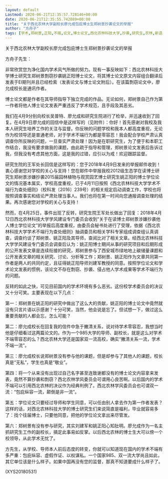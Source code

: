 ```yaml
---
layout: default
Lastmod: 2020-06-21T12:35:57.728146+00:00
date: 2020-06-21T12:35:55.742089+00:00
title: "关于西北农林大学副校长廖允成包庇博士生郑树景抄袭论文的举报"
author: "方舟子"
tags: [学术,郑树景,正阳,不端,论文,博士论文,西北农林科技大学,抄袭,研究生,农林,新语丝]
---
```


关于西北农林大学副校长廖允成包庇博士生郑树景抄袭论文的举报

方舟子先生：

非常欣赏您为净化国内学术风气所做的努力。现有一事反映如下：西北农林科技大学博士研究生郑树景剽窃抄袭姚正阳博士论文，将其博士论文原文内容组合翻译后发表于EI期刊并且已经检索（发表论文与博士论文附后）。在该篇剽窃论文中，廖允成校长是通讯作者。

博士论文都是作者在其导师指导下独立完成的作品。无论如何，郑树景自己作为第一作者将他人博士论文发表严重违反了学术规范，且手段及其恶劣。

我们在4月9分别向校长吴普特、廖允成和研究生院进行了检举，并迅速收到了回复。在4月9日廖允成的回信中是这样写的（见附件）：你好！首先感谢对我校及我本人研究生培养工作的关注与监督。你反映的问题学校和我本人都高度重视，无论作为校领导还是普通老师，对于学术不端行为都是零容忍！我会配合学校严肃认真调查你所反映的问题，一旦查实严肃处理！因为是在职研究生，为了便于和本职工作结合，我没有要求做我的课题，由此疏于指导和管理，郑树景论文发表后告诉过我，但我没有考虑其他方面，这是我的过错，应引以为戒！欢迎跟踪监督。

研究生院的王军处长回信是这样写的：您于2018年4月9日发来的举报邮件收到！衷心感谢您对学校的关心与支持！您在邮件中举报我校2012级生态学在读博士研究生郑树景涉嫌抄袭2015届园林植物与观赏园艺博士研究生姚正阳的博士学位论文的情况基本属实，学校高度重视，已于4月11日按照《西北农林科技大学学术不端行为查处细则》（校科发〔2016〕239号）的相关规定启动调查工作，学校也将按照调查事实和结论严肃处理当事人。我们也将在第一时间向您通报调查处理的结果。再次感谢您对学校的关心与支持！

然而，在4月25日，事件出现了反转，研究生院王军处长做出了回复：2018年4月12日西北农林科技大学学风建设专门委员会收到“关于在读博士郑树景涉嫌抄袭他人博士学位论文”的举报后高度重视，由委员会秘书处进行了受理，依据《西北农林科技大学学术不端行为查处细则》抽调委员和相关学科专家组成调查组认真调查，调查约谈了郑树景、姚正阳及其导师，查阅比对了相关文章。经西北农林科技大学学风建设专门委员会调查后认为：姚正阳博士期间从事的研究项目和后期形成的公开发表文章是连续衔接的研究，郑树景参与了西安城市绿地地上碳储量课题和公开发表文章的相关研究、讨论、分析等工作；郑树景、姚正阳作为文章共同第一作者是两人的共同约定，且征得姚正阳导师刘建军教授的同意。按照学位论文和学术论文发表的惯例，该论文不存在剽窃、抄袭、侵占他人学术成果等学术不端行为的问题。

反转的如此之快，可见目前国内的学术环境有多么恶劣。这份校学术委员会的决议又十分可笑。主要表现在以下几点：

第一：郑树景在姚正阳的研究中做出了这么大的贡献，姚正阳的博士论文中竟然就没有只言片语以示感谢？十分可笑，当然，他会说是忘了。但试想一下，做过这么重要贡献的人都会忘，怎么可能？

第二：廖允成校长在回复我的信件中急于撇清关系，说对待学术零容忍，我想当时他是仔细看过这两篇论文的。作为一个985大学的导师、副校长，就是这么对学术不端零容忍的么？西北农林大学还是国家双一流高校，确实“撇清关系一流，学术不端一流”。

第三：廖允成校长说郑树景没有参与他的课题，但是却参与了其他人的课题，校长真是“无私”，学生也真是“敬业”。

第四：将一个从来没有出现过自己名字甚至连致谢都没有的博士论文内容拿来发表，竟然不算抄袭和剽窃？西北农林学风委员会可谓用心良苦啊。以后国内的学术不端可以引用西北农林的决议作为经典判例了。西北农林学风委员会也可谓双一流：“包庇纵容一流，颠倒是非一流”。

第五：学位论文只要经过导师和学生同意，可以任由别人拿去作为第一作者发表？这样的话，对西北农林科技大学的博士研究生们来说简直是福利，毕业就容易多了：找个往届博士，只要他同意，把他的学位论文拿出来尽管发。

第六：郑树景有没有参与研究，其实刘建军和姚正阳心知肚明。廖允成作为一名主抓研究生工作的副校长，搞定此事易如反掌。以后西北农林的博士生大可以傍一个校领导，从此学术无忧了。

方先生，从学校、导师本人前后态度的转变，你就可以知道现在国内的学术不端有多严重：包庇纵容、虚假作证、以权谋私。一个国家985、双一流大学尚且如此，其它单位该是什么样子。如果中国再没有您的监督，那真不知道要成什么样子了。

(XYS20180531)

